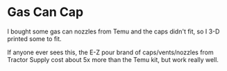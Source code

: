 # Gas Can Cap

I bought some gas can nozzles from Temu and the caps didn't fit, so I 3-D printed some to fit.

If anyone ever sees this, the E-Z pour brand of caps/vents/nozzles from Tractor Supply cost about 5x more than the Temu kit, but work really well.

